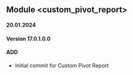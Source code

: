 ## Module <custom_pivot_report>

#### 20.01.2024
#### Version 17.0.1.0.0
#### ADD
- Initial commit for Custom Pivot Report 
